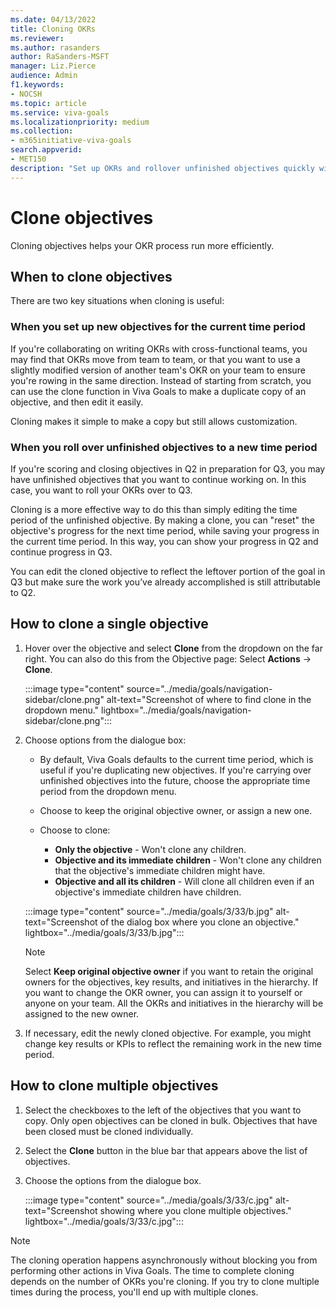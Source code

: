 ```yaml
---
ms.date: 04/13/2022
title: Cloning OKRs
ms.reviewer: 
ms.author: rasanders
author: RaSanders-MSFT
manager: Liz.Pierce
audience: Admin
f1.keywords:
- NOCSH
ms.topic: article
ms.service: viva-goals
ms.localizationpriority: medium
ms.collection:  
- m365initiative-viva-goals  
search.appverid:
- MET150
description: "Set up OKRs and rollover unfinished objectives quickly with this handy tool"
---
```


# Clone objectives 

Cloning objectives helps your OKR process run more efficiently. 

## When to clone objectives 

There are two key situations when cloning is useful: 

### When you set up new objectives for the current time period

If you're collaborating on writing OKRs with cross-functional teams, you may find that OKRs move from team to team, or that you want to use a slightly modified version of another team's OKR on your team to ensure you're rowing in the same direction. Instead of starting from scratch, you can use the clone function in Viva Goals to make a duplicate copy of an objective, and then edit it easily. 

Cloning makes it simple to make a copy but still allows customization.

### When you roll over unfinished objectives to a new time period

If you're scoring and closing objectives in Q2 in preparation for Q3, you may have unfinished objectives that you want to continue working on. In this case, you want to roll your OKRs over to Q3. 

Cloning is a more effective way to do this than simply editing the time period of the unfinished objective. By making a clone, you can "reset" the objective's progress for the next time period, while saving your progress in the current time period. In this way, you can show your progress in Q2 and continue progress in Q3. 

You can edit the cloned objective to reflect the leftover portion of the goal in Q3 but make sure the work you’ve already accomplished is still attributable to Q2.

## How to clone a single objective

1. Hover over the objective and select **Clone** from the dropdown on the far right. You can also do this from the Objective page: Select **Actions** -> **Clone**. 

    :::image type="content" source="../media/goals/navigation-sidebar/clone.png" alt-text="Screenshot of where to find clone in the dropdown menu." lightbox="../media/goals/navigation-sidebar/clone.png":::

2. Choose options from the dialogue box:

    - By default, Viva Goals defaults to the current time period, which is useful if you're duplicating new objectives. If you're carrying over unfinished objectives into the future, choose the appropriate time period from the dropdown menu.
    
    - Choose to keep the original objective owner, or assign a new one.
    
    - Choose to clone:
       - **Only the objective** - Won't clone any children.
       - **Objective and its immediate children** - Won't clone any children that the objective's immediate children might have.
       - **Objective and all its children** - Will clone all children even if an objective's immediate children have children.

   :::image type="content" source="../media/goals/3/33/b.jpg" alt-text="Screenshot of the dialog box where you clone an objective." lightbox="../media/goals/3/33/b.jpg":::

   >[!NOTE]
   >Select **Keep original objective owner** if you want to retain the original owners for the objectives, key results, and initiatives in the hierarchy. If you want to change the OKR owner, you can assign it to yourself or anyone on your team. All the OKRs and initiatives in the hierarchy will be assigned to the new owner.

3. If necessary, edit the newly cloned objective. For example, you might change key results or KPIs to reflect the remaining work in the new time period.

## How to clone multiple objectives

1. Select the checkboxes to the left of the objectives that you want to copy. Only open objectives can be cloned in bulk. Objectives that have been closed must be cloned individually.

2. Select the **Clone** button in the blue bar that appears above the list of objectives.

3. Choose the options from the dialogue box.

      :::image type="content" source="../media/goals/3/33/c.jpg" alt-text="Screenshot showing where you clone multiple objectives." lightbox="../media/goals/3/33/c.jpg":::

>[!NOTE]
>The cloning operation happens asynchronously without blocking you from performing other actions in Viva Goals. The time to complete cloning depends on the number of OKRs you're cloning. If you try to clone multiple times during the process, you'll end up with multiple clones. 


